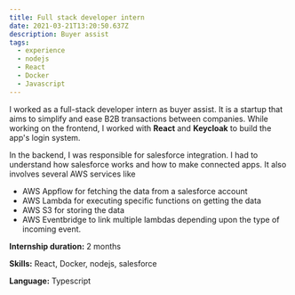 ```yaml
---
title: Full stack developer intern
date: 2021-03-21T13:20:50.637Z
description: Buyer assist
tags:
  - experience
  - nodejs
  - React
  - Docker
  - Javascript
---
```

I worked as a full-stack developer intern as buyer assist. It is a startup that aims to simplify and ease B2B transactions between companies. While working on the frontend, I worked with **React** and **Keycloak** to build the app's login system. 

In the backend, I was responsible for salesforce integration. I had to understand how salesforce works and how to make connected apps. It also involves several AWS services like 

* AWS Appflow for fetching the data from a salesforce account 
* AWS Lambda for executing specific functions on getting the data
* AWS S3 for storing the data 
* AWS Eventbridge to link multiple lambdas depending upon the type of incoming event.

**Internship duration:** 2 months

**Skills:** React, Docker, nodejs, salesforce

**Language:** Typescript
